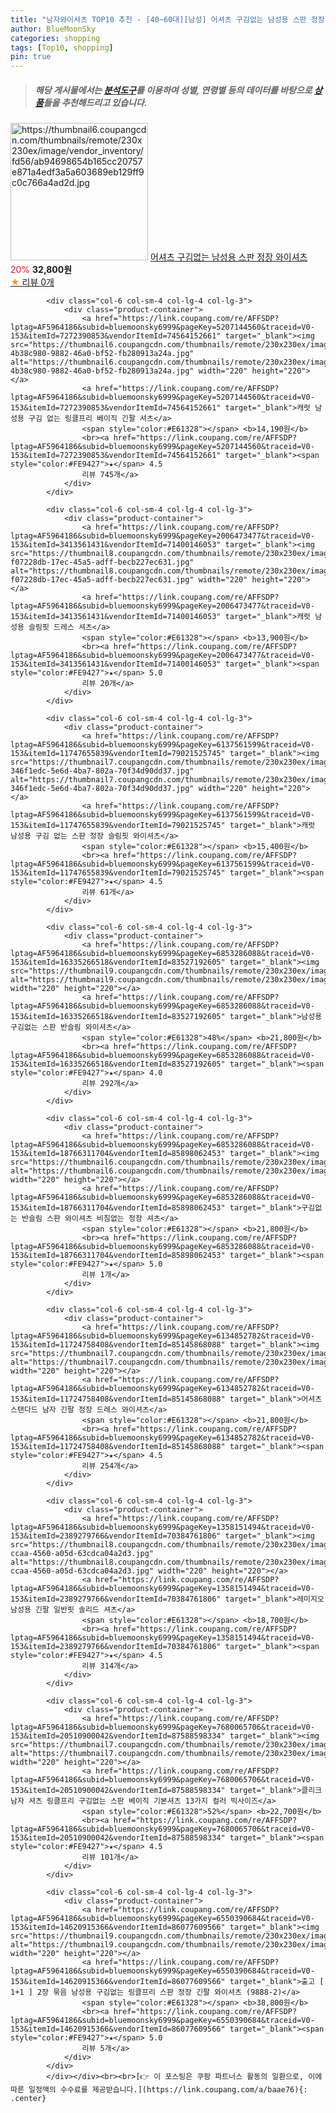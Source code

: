 ```yaml
---
title: "남자와이셔츠 TOP10 추천 - [40~60대][남성] 어셔츠 구김없는 남성용 스판 정장 와이셔츠"
author: BlueMoonSky
categories: shopping
tags: [Top10, shopping]
pin: true
---
```


> ##### 해당 게시물에서는 [**분석도구**](https://itemscout.io/)를 이용하여 **성별**, **연령별** 등의 데이터를 바탕으로 [**상품**](https://link.coupang.com/a/baae76)들을 추천해드리고 있습니다.
<div class="container"><div class="row">
            <div class="col-6 col-sm-4 col-lg-4 col-lg-3">
                <div class="product-container">
                    <a href="https://link.coupang.com/re/AFFSDP?lptag=AF5964186&subid=bluemoonsky6999&pageKey=170398953&traceid=V0-153&itemId=487507340&vendorItemId=4230419481" target="_blank"><img src="https://thumbnail6.coupangcdn.com/thumbnails/remote/230x230ex/image/vendor_inventory/fd56/ab94698654b165cc20757e871a4edf3a5a603689eb129ff9c0c766a4ad2d.jpg" alt="https://thumbnail6.coupangcdn.com/thumbnails/remote/230x230ex/image/vendor_inventory/fd56/ab94698654b165cc20757e871a4edf3a5a603689eb129ff9c0c766a4ad2d.jpg" width="220" height="220"></a>
                    <a href="https://link.coupang.com/re/AFFSDP?lptag=AF5964186&subid=bluemoonsky6999&pageKey=170398953&traceid=V0-153&itemId=487507340&vendorItemId=4230419481" target="_blank">어셔츠 구김없는 남성용 스판 정장 와이셔츠</a>
                    <span style="color:#E61328">20%</span> <b>32,800원</b>
                    <br><a href="https://link.coupang.com/re/AFFSDP?lptag=AF5964186&subid=bluemoonsky6999&pageKey=170398953&traceid=V0-153&itemId=487507340&vendorItemId=4230419481" target="_blank"><span style="color:#FE9427">★</span> 
                    리뷰 0개</a>
                </div>
            </div>
            
            <div class="col-6 col-sm-4 col-lg-4 col-lg-3">
                <div class="product-container">
                    <a href="https://link.coupang.com/re/AFFSDP?lptag=AF5964186&subid=bluemoonsky6999&pageKey=5207144560&traceid=V0-153&itemId=7272390853&vendorItemId=74564152661" target="_blank"><img src="https://thumbnail6.coupangcdn.com/thumbnails/remote/230x230ex/image/retail/images/5308278425405870-4b38c980-9882-46a0-bf52-fb280913a24a.jpg" alt="https://thumbnail6.coupangcdn.com/thumbnails/remote/230x230ex/image/retail/images/5308278425405870-4b38c980-9882-46a0-bf52-fb280913a24a.jpg" width="220" height="220"></a>
                    <a href="https://link.coupang.com/re/AFFSDP?lptag=AF5964186&subid=bluemoonsky6999&pageKey=5207144560&traceid=V0-153&itemId=7272390853&vendorItemId=74564152661" target="_blank">캐럿 남성용 구김 없는 링클프리 베이직 긴팔 셔츠</a>
                    <span style="color:#E61328"></span> <b>14,190원</b>
                    <br><a href="https://link.coupang.com/re/AFFSDP?lptag=AF5964186&subid=bluemoonsky6999&pageKey=5207144560&traceid=V0-153&itemId=7272390853&vendorItemId=74564152661" target="_blank"><span style="color:#FE9427">★</span> 4.5
                    리뷰 745개</a>
                </div>
            </div>
            
            <div class="col-6 col-sm-4 col-lg-4 col-lg-3">
                <div class="product-container">
                    <a href="https://link.coupang.com/re/AFFSDP?lptag=AF5964186&subid=bluemoonsky6999&pageKey=2006473477&traceid=V0-153&itemId=3413561431&vendorItemId=71400146053" target="_blank"><img src="https://thumbnail8.coupangcdn.com/thumbnails/remote/230x230ex/image/retail/images/5145479881162-f07228db-17ec-45a5-adff-becb227ec631.jpg" alt="https://thumbnail8.coupangcdn.com/thumbnails/remote/230x230ex/image/retail/images/5145479881162-f07228db-17ec-45a5-adff-becb227ec631.jpg" width="220" height="220"></a>
                    <a href="https://link.coupang.com/re/AFFSDP?lptag=AF5964186&subid=bluemoonsky6999&pageKey=2006473477&traceid=V0-153&itemId=3413561431&vendorItemId=71400146053" target="_blank">캐럿 남성용 슬림핏 드레스 셔츠</a>
                    <span style="color:#E61328"></span> <b>13,900원</b>
                    <br><a href="https://link.coupang.com/re/AFFSDP?lptag=AF5964186&subid=bluemoonsky6999&pageKey=2006473477&traceid=V0-153&itemId=3413561431&vendorItemId=71400146053" target="_blank"><span style="color:#FE9427">★</span> 5.0
                    리뷰 20개</a>
                </div>
            </div>
            
            <div class="col-6 col-sm-4 col-lg-4 col-lg-3">
                <div class="product-container">
                    <a href="https://link.coupang.com/re/AFFSDP?lptag=AF5964186&subid=bluemoonsky6999&pageKey=6137561599&traceid=V0-153&itemId=11747655839&vendorItemId=79021525745" target="_blank"><img src="https://thumbnail7.coupangcdn.com/thumbnails/remote/230x230ex/image/retail/images/12641750515122490-346f1edc-5e6d-4ba7-802a-70f34d90dd37.jpg" alt="https://thumbnail7.coupangcdn.com/thumbnails/remote/230x230ex/image/retail/images/12641750515122490-346f1edc-5e6d-4ba7-802a-70f34d90dd37.jpg" width="220" height="220"></a>
                    <a href="https://link.coupang.com/re/AFFSDP?lptag=AF5964186&subid=bluemoonsky6999&pageKey=6137561599&traceid=V0-153&itemId=11747655839&vendorItemId=79021525745" target="_blank">캐럿 남성용 구김 없는 스판 정장 슬림핏 와이셔츠</a>
                    <span style="color:#E61328"></span> <b>15,400원</b>
                    <br><a href="https://link.coupang.com/re/AFFSDP?lptag=AF5964186&subid=bluemoonsky6999&pageKey=6137561599&traceid=V0-153&itemId=11747655839&vendorItemId=79021525745" target="_blank"><span style="color:#FE9427">★</span> 4.5
                    리뷰 61개</a>
                </div>
            </div>
            
            <div class="col-6 col-sm-4 col-lg-4 col-lg-3">
                <div class="product-container">
                    <a href="https://link.coupang.com/re/AFFSDP?lptag=AF5964186&subid=bluemoonsky6999&pageKey=6853286088&traceid=V0-153&itemId=16335266518&vendorItemId=83527192605" target="_blank"><img src="https://thumbnail9.coupangcdn.com/thumbnails/remote/230x230ex/image/vendor_inventory/8a1b/3fbc0a4a3686dbbfebbd2b0a95f1193d5120543f9b760ddbae062649097a.jpg" alt="https://thumbnail9.coupangcdn.com/thumbnails/remote/230x230ex/image/vendor_inventory/8a1b/3fbc0a4a3686dbbfebbd2b0a95f1193d5120543f9b760ddbae062649097a.jpg" width="220" height="220"></a>
                    <a href="https://link.coupang.com/re/AFFSDP?lptag=AF5964186&subid=bluemoonsky6999&pageKey=6853286088&traceid=V0-153&itemId=16335266518&vendorItemId=83527192605" target="_blank">남성용 구김없는 스판 반슬림 와이셔츠</a>
                    <span style="color:#E61328">48%</span> <b>21,800원</b>
                    <br><a href="https://link.coupang.com/re/AFFSDP?lptag=AF5964186&subid=bluemoonsky6999&pageKey=6853286088&traceid=V0-153&itemId=16335266518&vendorItemId=83527192605" target="_blank"><span style="color:#FE9427">★</span> 4.0
                    리뷰 292개</a>
                </div>
            </div>
            
            <div class="col-6 col-sm-4 col-lg-4 col-lg-3">
                <div class="product-container">
                    <a href="https://link.coupang.com/re/AFFSDP?lptag=AF5964186&subid=bluemoonsky6999&pageKey=6853286088&traceid=V0-153&itemId=18766311704&vendorItemId=85898062453" target="_blank"><img src="https://thumbnail6.coupangcdn.com/thumbnails/remote/230x230ex/image/vendor_inventory/e5b9/a9b157114b08ee02692d1c454f02717cc76153da58c1348b9c2615c17ad9.jpg" alt="https://thumbnail6.coupangcdn.com/thumbnails/remote/230x230ex/image/vendor_inventory/e5b9/a9b157114b08ee02692d1c454f02717cc76153da58c1348b9c2615c17ad9.jpg" width="220" height="220"></a>
                    <a href="https://link.coupang.com/re/AFFSDP?lptag=AF5964186&subid=bluemoonsky6999&pageKey=6853286088&traceid=V0-153&itemId=18766311704&vendorItemId=85898062453" target="_blank">구김없는 반슬림 스판 와이셔츠 비침없는 정장 셔츠</a>
                    <span style="color:#E61328"></span> <b>21,800원</b>
                    <br><a href="https://link.coupang.com/re/AFFSDP?lptag=AF5964186&subid=bluemoonsky6999&pageKey=6853286088&traceid=V0-153&itemId=18766311704&vendorItemId=85898062453" target="_blank"><span style="color:#FE9427">★</span> 5.0
                    리뷰 1개</a>
                </div>
            </div>
            
            <div class="col-6 col-sm-4 col-lg-4 col-lg-3">
                <div class="product-container">
                    <a href="https://link.coupang.com/re/AFFSDP?lptag=AF5964186&subid=bluemoonsky6999&pageKey=6134852782&traceid=V0-153&itemId=11724758408&vendorItemId=85145868088" target="_blank"><img src="https://thumbnail7.coupangcdn.com/thumbnails/remote/230x230ex/image/vendor_inventory/9ec5/70ef228561959f7abb6a5d2795a3b17a122c8eef0eb43db20680bdfa4d33.jpg" alt="https://thumbnail7.coupangcdn.com/thumbnails/remote/230x230ex/image/vendor_inventory/9ec5/70ef228561959f7abb6a5d2795a3b17a122c8eef0eb43db20680bdfa4d33.jpg" width="220" height="220"></a>
                    <a href="https://link.coupang.com/re/AFFSDP?lptag=AF5964186&subid=bluemoonsky6999&pageKey=6134852782&traceid=V0-153&itemId=11724758408&vendorItemId=85145868088" target="_blank">어셔츠 스탠다드 남자 긴팔 정장 드레스 와이셔츠</a>
                    <span style="color:#E61328"></span> <b>21,800원</b>
                    <br><a href="https://link.coupang.com/re/AFFSDP?lptag=AF5964186&subid=bluemoonsky6999&pageKey=6134852782&traceid=V0-153&itemId=11724758408&vendorItemId=85145868088" target="_blank"><span style="color:#FE9427">★</span> 4.5
                    리뷰 254개</a>
                </div>
            </div>
            
            <div class="col-6 col-sm-4 col-lg-4 col-lg-3">
                <div class="product-container">
                    <a href="https://link.coupang.com/re/AFFSDP?lptag=AF5964186&subid=bluemoonsky6999&pageKey=1358151494&traceid=V0-153&itemId=2389279766&vendorItemId=70384761806" target="_blank"><img src="https://thumbnail8.coupangcdn.com/thumbnails/remote/230x230ex/image/retail/images/2020/03/17/15/5/2a56e95e-ccaa-4560-a05d-63cdca04a2d3.jpg" alt="https://thumbnail8.coupangcdn.com/thumbnails/remote/230x230ex/image/retail/images/2020/03/17/15/5/2a56e95e-ccaa-4560-a05d-63cdca04a2d3.jpg" width="220" height="220"></a>
                    <a href="https://link.coupang.com/re/AFFSDP?lptag=AF5964186&subid=bluemoonsky6999&pageKey=1358151494&traceid=V0-153&itemId=2389279766&vendorItemId=70384761806" target="_blank">레미지오 남성용 긴팔 일반핏 솔리드 셔츠</a>
                    <span style="color:#E61328"></span> <b>18,700원</b>
                    <br><a href="https://link.coupang.com/re/AFFSDP?lptag=AF5964186&subid=bluemoonsky6999&pageKey=1358151494&traceid=V0-153&itemId=2389279766&vendorItemId=70384761806" target="_blank"><span style="color:#FE9427">★</span> 4.5
                    리뷰 314개</a>
                </div>
            </div>
            
            <div class="col-6 col-sm-4 col-lg-4 col-lg-3">
                <div class="product-container">
                    <a href="https://link.coupang.com/re/AFFSDP?lptag=AF5964186&subid=bluemoonsky6999&pageKey=7680065706&traceid=V0-153&itemId=20510900042&vendorItemId=87588598334" target="_blank"><img src="https://thumbnail7.coupangcdn.com/thumbnails/remote/230x230ex/image/vendor_inventory/3b84/65b547b8e5c4e62120b73d4dca0c20577da8c71936e55c27fea4dba92b96.JPG" alt="https://thumbnail7.coupangcdn.com/thumbnails/remote/230x230ex/image/vendor_inventory/3b84/65b547b8e5c4e62120b73d4dca0c20577da8c71936e55c27fea4dba92b96.JPG" width="220" height="220"></a>
                    <a href="https://link.coupang.com/re/AFFSDP?lptag=AF5964186&subid=bluemoonsky6999&pageKey=7680065706&traceid=V0-153&itemId=20510900042&vendorItemId=87588598334" target="_blank">클리크 남자 셔츠 링클프리 구김없는 스판 베이직 기본셔츠 13가지 컬러 빅사이즈</a>
                    <span style="color:#E61328">52%</span> <b>22,700원</b>
                    <br><a href="https://link.coupang.com/re/AFFSDP?lptag=AF5964186&subid=bluemoonsky6999&pageKey=7680065706&traceid=V0-153&itemId=20510900042&vendorItemId=87588598334" target="_blank"><span style="color:#FE9427">★</span> 4.5
                    리뷰 101개</a>
                </div>
            </div>
            
            <div class="col-6 col-sm-4 col-lg-4 col-lg-3">
                <div class="product-container">
                    <a href="https://link.coupang.com/re/AFFSDP?lptag=AF5964186&subid=bluemoonsky6999&pageKey=6550390684&traceid=V0-153&itemId=14620915366&vendorItemId=86077609566" target="_blank"><img src="https://thumbnail9.coupangcdn.com/thumbnails/remote/230x230ex/image/vendor_inventory/22f6/f262bd25ff9d357c967b08d36044f1034bfda0c4c41835fae77a12744617.png" alt="https://thumbnail9.coupangcdn.com/thumbnails/remote/230x230ex/image/vendor_inventory/22f6/f262bd25ff9d357c967b08d36044f1034bfda0c4c41835fae77a12744617.png" width="220" height="220"></a>
                    <a href="https://link.coupang.com/re/AFFSDP?lptag=AF5964186&subid=bluemoonsky6999&pageKey=6550390684&traceid=V0-153&itemId=14620915366&vendorItemId=86077609566" target="_blank">출고 [ 1+1 ] 2장 묶음 남성용 구김없는 링클프리 스판 정장 긴팔 와이셔츠 (9888-2)</a>
                    <span style="color:#E61328"></span> <b>38,800원</b>
                    <br><a href="https://link.coupang.com/re/AFFSDP?lptag=AF5964186&subid=bluemoonsky6999&pageKey=6550390684&traceid=V0-153&itemId=14620915366&vendorItemId=86077609566" target="_blank"><span style="color:#FE9427">★</span> 5.0
                    리뷰 5개</a>
                </div>
            </div>
            </div></div><br><br>[👉 이 포스팅은 쿠팡 파트너스 활동의 일환으로, 이에 따른 일정액의 수수료를 제공받습니다.](https://link.coupang.com/a/baae76){: .center}
